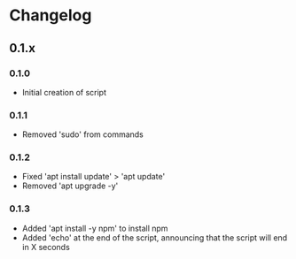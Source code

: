 # Changelog

## 0.1.x

### 0.1.0

- Initial creation of script

### 0.1.1

- Removed 'sudo' from commands

### 0.1.2

- Fixed 'apt install update' > 'apt update'
- Removed 'apt upgrade -y'

### 0.1.3

- Added 'apt install -y npm' to install npm
- Added 'echo' at the end of the script, announcing that the script will end in X seconds
